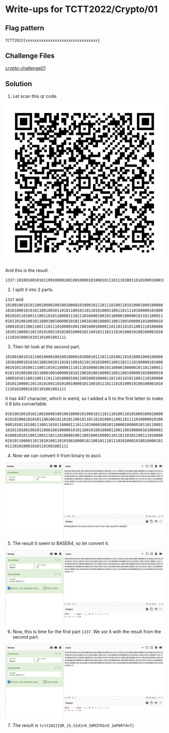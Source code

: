 # Write-ups for TCTT2022/Crypto/01

## Flag pattern

`TCTT2022{xxxxxxxxxxxxxxxxxxxxxxxxxxxxxxxx}`

## Challenge Files

[crypto-challenge01](./crypto-challenge01.zip)

## Solution

1. Let scan this qr code.

![challenge_image](./write-ups/challenge.png)

And this is the result.

```
1337:101001001010110010000100100100001010001011101110100110101000100010000010101000101010110010010110101100101101101010001100110111101000001010000010101101001110011010110000111011101000010010110000100000101101100011010110100100101100010010000010101100101001000011001100100000101000001010001010110011001110111010000100110010001000011011011010110011101000001010110000110110101001101010010000101100101110111010100010100100001010111010100010101101001001111
```

2. I split it into 2 parts.

`1337` and `101001001010110010000100100100001010001011101110100110101000100010000010101000101010110010010110101100101101101010001100110111101000001010000010101101001110011010110000111011101000010010110000100000101101100011010110100100101100010010000010101100101001000011001100100000101000001010001010110011001110111010000100110010001000011011011010110011101000001010110000110110101001101010010000101100101110111010100010100100001010111010100010101101001001111`

3. Then let look at the second part.

`101001001010110010000100100100001010001011101110100110101000100010000010101000101010110010010110101100101101101010001100110111101000001010000010101101001110011010110000111011101000010010110000100000101101100011010110100100101100010010000010101100101001000011001100100000101000001010001010110011001110111010000100110010001000011011011010110011101000001010110000110110101001101010010000101100101110111010100010100100001010111010100010101101001001111`

It has 447 character, which is weird, so I added a 0 to the first letter to make it 8 bits convertable.

`0101001001010110010000100100100001010001011101110100110101000100010000010101000101010110010010110101100101101101010001100110111101000001010000010101101001110011010110000111011101000010010110000100000101101100011010110100100101100010010000010101100101001000011001100100000101000001010001010110011001110111010000100110010001000011011011010110011101000001010110000110110101001101010010000101100101110111010100010100100001010111010100010101101001001111`

4. Now we can convert it from binary to ascii.

![cyberchef_result_1](./write-ups/01.png)

5. The result it seem to BASE64, so let convert it.

![cyberchef_result_2](./write-ups/02.png)

6. Now, this is time for the first part `1337`. We xor it with the result from the second part.

![cyberchef_result_3](./write-ups/02.png)

7. The result is `tctt2022{QR_15_h1d1n9_50M37H1n9_1mP0R74n7}`
